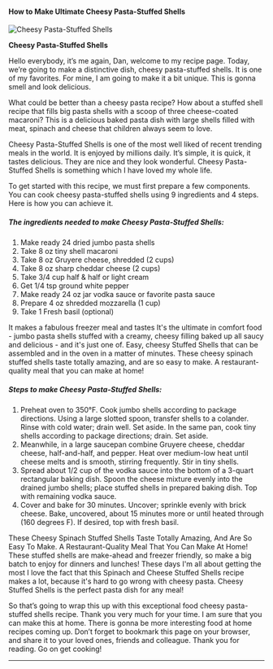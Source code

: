             

#### How to Make Ultimate Cheesy Pasta-Stuffed Shells

![Cheesy Pasta-Stuffed Shells](https://img-global.cpcdn.com/recipes/6196382026170368/751x532cq70/cheesy-pasta-stuffed-shells-recipe-main-photo.jpg)

**Cheesy Pasta-Stuffed Shells**

Hello everybody, it’s me again, Dan, welcome to my recipe page. Today, we’re going to make a distinctive dish, cheesy pasta-stuffed shells. It is one of my favorites. For mine, I am going to make it a bit unique. This is gonna smell and look delicious.

What could be better than a cheesy pasta recipe? How about a stuffed shell recipe that fills big pasta shells with a scoop of three cheese-coated macaroni? This is a delicious baked pasta dish with large shells filled with meat, spinach and cheese that children always seem to love.

Cheesy Pasta-Stuffed Shells is one of the most well liked of recent trending meals in the world. It is enjoyed by millions daily. It’s simple, it is quick, it tastes delicious. They are nice and they look wonderful. Cheesy Pasta-Stuffed Shells is something which I have loved my whole life.

To get started with this recipe, we must first prepare a few components. You can cook cheesy pasta-stuffed shells using 9 ingredients and 4 steps. Here is how you can achieve it.

##### The ingredients needed to make Cheesy Pasta-Stuffed Shells:

1.  Make ready 24 dried jumbo pasta shells
2.  Take 8 oz tiny shell macaroni
3.  Take 8 oz Gruyere cheese, shredded (2 cups)
4.  Take 8 oz sharp cheddar cheese (2 cups)
5.  Take 3/4 cup half & half or light cream
6.  Get 1/4 tsp ground white pepper
7.  Make ready 24 oz jar vodka sauce or favorite pasta sauce
8.  Prepare 4 oz shredded mozzarella (1 cup)
9.  Take 1 Fresh basil (optional)

It makes a fabulous freezer meal and tastes It's the ultimate in comfort food - jumbo pasta shells stuffed with a creamy, cheesy filling baked up all saucy and delicious - and it's just one of. Easy, cheesy Stuffed Shells that can be assembled and in the oven in a matter of minutes. These cheesy spinach stuffed shells taste totally amazing, and are so easy to make. A restaurant-quality meal that you can make at home!

##### Steps to make Cheesy Pasta-Stuffed Shells:

1.  Preheat oven to 350°F. Cook jumbo shells according to package directions. Using a large slotted spoon, transfer shells to a colander. Rinse with cold water; drain well. Set aside. In the same pan, cook tiny shells according to package directions; drain. Set aside.
2.  Meanwhile, in a large saucepan combine Gruyere cheese, cheddar cheese, half-and-half, and pepper. Heat over medium-low heat until cheese melts and is smooth, stirring frequently. Stir in tiny shells.
3.  Spread about 1/2 cup of the vodka sauce into the bottom of a 3-quart rectangular baking dish. Spoon the cheese mixture evenly into the drained jumbo shells; place stuffed shells in prepared baking dish. Top with remaining vodka sauce.
4.  Cover and bake for 30 minutes. Uncover; sprinkle evenly with brick cheese. Bake, uncovered, about 15 minutes more or until heated through (160 degrees F). If desired, top with fresh basil.

These Cheesy Spinach Stuffed Shells Taste Totally Amazing, And Are So Easy To Make. A Restaurant-Quality Meal That You Can Make At Home! These stuffed shells are make-ahead and freezer friendly, so make a big batch to enjoy for dinners and lunches! These days I'm all about getting the most I love the fact that this Spinach and Cheese Stuffed Shells recipe makes a lot, because it's hard to go wrong with cheesy pasta. Cheesy Stuffed Shells is the perfect pasta dish for any meal!

So that’s going to wrap this up with this exceptional food cheesy pasta-stuffed shells recipe. Thank you very much for your time. I am sure that you can make this at home. There is gonna be more interesting food at home recipes coming up. Don’t forget to bookmark this page on your browser, and share it to your loved ones, friends and colleague. Thank you for reading. Go on get cooking!

* * *
